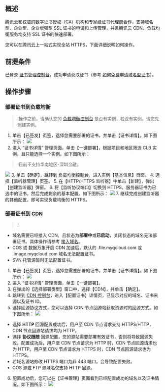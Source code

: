 ## 概述
腾讯云和权威的数字证书授权（CA）机构和专家级证书代理商合作，支持域名型、企业型、企业增强型 SSL 证书的申请和上传管理，并且腾讯云 CDN、负载均衡服务均支持 SSL 证书的快速部署。

您可以在腾讯云上一站式实现全站 HTTPS，下面详细说明如何操作。

## 前提条件
已登录 [证书管理控制台](https://console.cloud.tencent.com/certoverview)，成功申请获取证书（参考 [如何免费申请域名型证书](https://cloud.tencent.com/document/product/400/6814)）。

## 操作步骤
### 部署证书到负载均衡
>!操作之前，请确认您的 [负载均衡控制台](https://console.cloud.tencent.com/clb/index?rid=1&type=2%2C3) 是否有实例，若没有实例，请您先创建实例。
>
1. 单击【已签发】页签，选择您需要部署的证书，并单击【证书详情】。如下图所示：
![](https://main.qcloudimg.com/raw/2dce1ac04efd170c9b7f2b55b6a07ffd.png)
2. 进入 “证书详情” 管理页面，单击【一键部署】，根据项目和地区筛选 CLB 实例，且只能选择一个实例。如下图所示：
>!目前不支持华南地区-深圳金融。
>
![](https://main.qcloudimg.com/raw/ee23a8c2078ffbc39dba538fc007dedf.png)
3. 单击【确定】，跳转到 [负载均衡控制台](https://console.cloud.tencent.com/clb/index?rid=1&type=2%2C3)，进入实例【基本信息】页面。
4. 选择【监听器管理】页签。
5. 在【HTTP/HTTPS 监听器】中单击【新建】，弹出【创建监听器】弹窗。
6. 将【监听协议端口】切换到 HTTPS，服务器证书为已选中的证书，然后完成剩余的基本配置。如下图所示：
![](https://main.qcloudimg.com/raw/6beb94b001fb5ead265e4fff72b6674f.png)
7. 继续完成创建监听器的其他配置，即可实现负载均衡的 HTTPS。

### 部署证书到 CDN
 >!
 - 域名需要已经接入 CDN，且状态为**部署中**或**已启动**，关闭状态的域名无法部署证书。具体操作请参考 [接入域名](https://cloud.tencent.com/document/product/228/41215)。
 - COS 或 数据万象开启 CDN 加速后，默认的 .file.myqcloud.com 或 .image.myqcloud.com 域名无法配置证书。
 - SVN 托管源暂时无法配置证书。
 
1. 单击【已签发】页签，选择您需要部署的证书，并单击【证书详情】。如下图所示：
![](https://main.qcloudimg.com/raw/2dce1ac04efd170c9b7f2b55b6a07ffd.png)
2. 进入 “证书详情” 管理页面，单击【一键部署】。
3. 在弹出的【选择部署类型】窗口中，选择【CDN】，并单击【确定】。
4. 跳转到 [CDN 控制台](https://console.cloud.tencent.com/cdn)，进入【配置证书】详情页，已显示对应的域名、证书来源以及证书 ID。
5. 选择回源协议方式，您可以选择 CDN 节点回源站获取资源时的回源方式。如下图所示：
![](https://main.qcloudimg.com/raw/890219d7c165edf23c7fe64d14fa9c65.png)
 - 选择 **HTTP** 回源配置成功后，用户至 CDN 节点请求支持 HTTPS/HTTP，CDN 节点回源站请求均为 HTTP。
 - 选择 **协议跟随** 回源配置，您的源站需要部署有效证书，否则将导致回源失败。配置成功后，用户至 CDN 节点请求为 HTTP 时，CDN 节点回源请求也为 HTTP。用户至 CDN 节点请求为 HTTPS 时，CDN 节点回源请求也为 HTTPS。
 - 若域名源站修改 HTTPS 端口为非 443 端口，会导致配置失败。
 - COS 源或 FTP 源域名仅支持 HTTP 回源。
6. 配置成功后，您可以在【证书管理】页面看到已经配置成功的域名以及证书情况。如下图所示：
![](https://main.qcloudimg.com/raw/c30cb345a0cca5d567f3b00d1425e59e.png)
